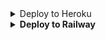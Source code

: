 <details><summary>Deploy to Heroku</summary>
<p>
<br>
<a href="https://heroku.com/deploy?template=https://github.com/sherlocksha1/LAST-IMDB-EVA">
  <img src="https://www.herokucdn.com/deploy/button.svg" alt="Deploy">
</a>
</p>
</details>

<details>
  <summary><b>Deploy to Railway</b></summary>
<br/>

